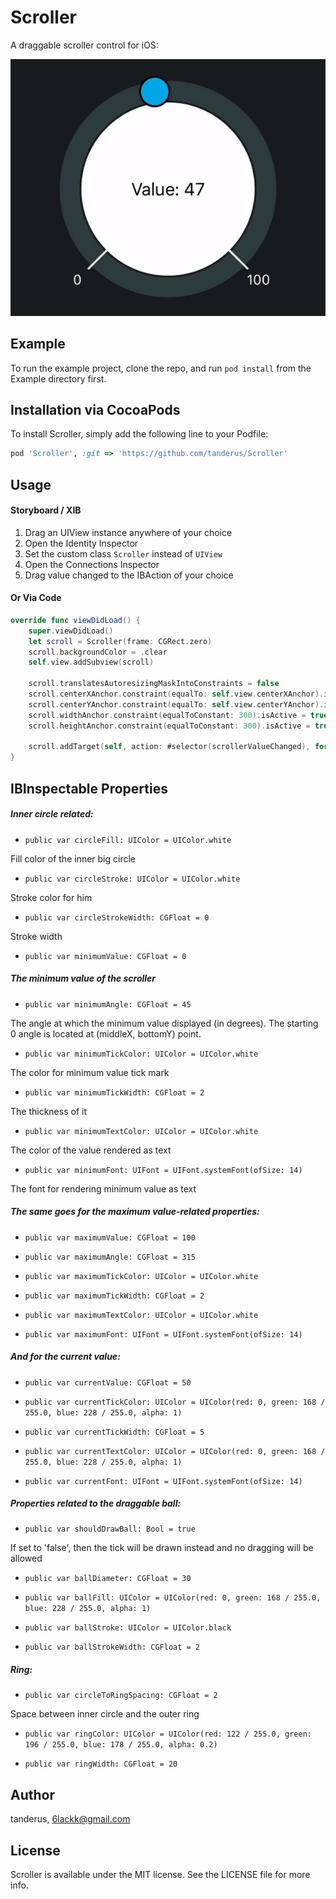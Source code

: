 # Scroller

A draggable scroller control for iOS:

![](Screenshots/scrollerMain.gif)

## Example

To run the example project, clone the repo, and run `pod install` from the Example directory first.

## Installation via CocoaPods

To install Scroller, simply add the following line to your Podfile:

```ruby
pod 'Scroller', :git => 'https://github.com/tanderus/Scroller'
```

## Usage

#### Storyboard / XIB

1. Drag an UIView instance anywhere of your choice
2. Open the Identity Inspector
3. Set the custom class `Scroller` instead of `UIView`
4. Open the Connections Inspector
5. Drag value changed to the IBAction of your choice

#### Or Via Code

```swift
override func viewDidLoad() {
    super.viewDidLoad()
    let scroll = Scroller(frame: CGRect.zero)
    scroll.backgroundColor = .clear
    self.view.addSubview(scroll)
        
    scroll.translatesAutoresizingMaskIntoConstraints = false
    scroll.centerXAnchor.constraint(equalTo: self.view.centerXAnchor).isActive = true
    scroll.centerYAnchor.constraint(equalTo: self.view.centerYAnchor).isActive = true
    scroll.widthAnchor.constraint(equalToConstant: 300).isActive = true
    scroll.heightAnchor.constraint(equalToConstant: 300).isActive = true
  
    scroll.addTarget(self, action: #selector(scrollerValueChanged), for: .valueChanged)
}
```

## IBInspectable Properties

##### Inner circle related:

- `public var circleFill: UIColor = UIColor.white`

Fill color of the inner big circle

- `public var circleStroke: UIColor = UIColor.white`

Stroke color for him

- `public var circleStrokeWidth: CGFloat = 0`

Stroke width

- `public var minimumValue: CGFloat = 0`

##### The minimum value of the scroller

- `public var minimumAngle: CGFloat = 45`

The angle at which the minimum value displayed (in degrees). The starting 0 angle is located at (middleX, bottomY) point.

- `public var minimumTickColor: UIColor = UIColor.white`

The color for minimum value tick mark

- `public var minimumTickWidth: CGFloat = 2`

The thickness of it

- `public var minimumTextColor: UIColor = UIColor.white`

The color of the value rendered as text

- `public var minimumFont: UIFont = UIFont.systemFont(ofSize: 14)`

The font for rendering minimum value as text



##### The same goes for the maximum value-related properties:

- `public var maximumValue: CGFloat = 100`

- `public var maximumAngle: CGFloat = 315`

- `public var maximumTickColor: UIColor = UIColor.white`

- `public var maximumTickWidth: CGFloat = 2`

- `public var maximumTextColor: UIColor = UIColor.white`

- `public var maximumFont: UIFont = UIFont.systemFont(ofSize: 14)`



##### And for the current value:

- `public var currentValue: CGFloat = 50`

- `public var currentTickColor: UIColor = UIColor(red: 0, green: 168 / 255.0, blue: 228 / 255.0, alpha: 1)`

- `public var currentTickWidth: CGFloat = 5`   

- `public var currentTextColor: UIColor = UIColor(red: 0, green: 168 / 255.0, blue: 228 / 255.0, alpha: 1)`

- `public var currentFont: UIFont = UIFont.systemFont(ofSize: 14)`



##### Properties related to the draggable ball:

- `public var shouldDrawBall: Bool = true`

If set to 'false', then the tick will be drawn instead and no dragging will be allowed

- `public var ballDiameter: CGFloat = 30`

- `public var ballFill: UIColor = UIColor(red: 0, green: 168 / 255.0, blue: 228 / 255.0, alpha: 1)`

- `public var ballStroke: UIColor = UIColor.black`

- `public var ballStrokeWidth: CGFloat = 2`



##### Ring:

- `public var circleToRingSpacing: CGFloat = 2`

Space between inner circle and the outer ring

- `public var ringColor: UIColor = UIColor(red: 122 / 255.0, green: 196 / 255.0, blue: 178 / 255.0, alpha: 0.2)`

- `public var ringWidth: CGFloat = 20`

## Author

tanderus, 6lackk@gmail.com

## License

Scroller is available under the MIT license. See the LICENSE file for more info.
